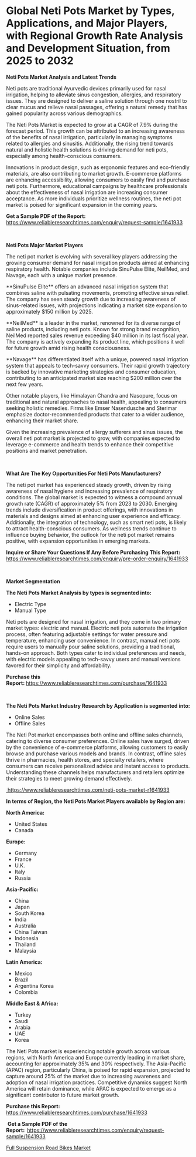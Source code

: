 <p><h1>Global Neti Pots Market by Types, Applications, and Major Players, with Regional Growth Rate Analysis and Development Situation, from 2025 to 2032</h1></p><p><strong>Neti Pots Market Analysis and Latest Trends</strong></p>
<p><p>Neti pots are traditional Ayurvedic devices primarily used for nasal irrigation, helping to alleviate sinus congestion, allergies, and respiratory issues. They are designed to deliver a saline solution through one nostril to clear mucus and relieve nasal passages, offering a natural remedy that has gained popularity across various demographics.</p><p>The Neti Pots Market is expected to grow at a CAGR of 7.9% during the forecast period. This growth can be attributed to an increasing awareness of the benefits of nasal irrigation, particularly in managing symptoms related to allergies and sinusitis. Additionally, the rising trend towards natural and holistic health solutions is driving demand for neti pots, especially among health-conscious consumers.</p><p>Innovations in product design, such as ergonomic features and eco-friendly materials, are also contributing to market growth. E-commerce platforms are enhancing accessibility, allowing consumers to easily find and purchase neti pots. Furthermore, educational campaigns by healthcare professionals about the effectiveness of nasal irrigation are increasing consumer acceptance. As more individuals prioritize wellness routines, the neti pot market is poised for significant expansion in the coming years.</p></p>
<p><strong>Get a Sample PDF of the Report:&nbsp;</strong> <a href="https://www.reliableresearchtimes.com/enquiry/request-sample/1641933?utm_campaign=2771&utm_medium=2&utm_source=Github&utm_content=ia&utm_term=05042025&utm_id=neti-pots">https://www.reliableresearchtimes.com/enquiry/request-sample/1641933</a></p>
<p>&nbsp;</p>
<p><strong>Neti Pots Major Market Players</strong></p>
<p><p>The neti pot market is evolving with several key players addressing the growing consumer demand for nasal irrigation products aimed at enhancing respiratory health. Notable companies include SinuPulse Elite, NeilMed, and Navage, each with a unique market presence.</p><p>**SinuPulse Elite** offers an advanced nasal irrigation system that combines saline with pulsating movements, promoting effective sinus relief. The company has seen steady growth due to increasing awareness of sinus-related issues, with projections indicating a market size expansion to approximately $150 million by 2025.</p><p>**NeilMed** is a leader in the market, renowned for its diverse range of saline products, including neti pots. Known for strong brand recognition, NeilMed reported sales revenue exceeding $40 million in its last fiscal year. The company is actively expanding its product line, which positions it well for future growth amid rising health consciousness.</p><p>**Navage** has differentiated itself with a unique, powered nasal irrigation system that appeals to tech-savvy consumers. Their rapid growth trajectory is backed by innovative marketing strategies and consumer education, contributing to an anticipated market size reaching $200 million over the next few years.</p><p>Other notable players, like Himalayan Chandra and Nasopure, focus on traditional and natural approaches to nasal health, appealing to consumers seeking holistic remedies. Firms like Emser Nasendusche and Sterimar emphasize doctor-recommended products that cater to a wider audience, enhancing their market share.</p><p>Given the increasing prevalence of allergy sufferers and sinus issues, the overall neti pot market is projected to grow, with companies expected to leverage e-commerce and health trends to enhance their competitive positions and market penetration.</p></p>
<p>&nbsp;</p>
<p><strong>What Are The Key Opportunities For Neti Pots Manufacturers?</strong></p>
<p><p>The neti pot market has experienced steady growth, driven by rising awareness of nasal hygiene and increasing prevalence of respiratory conditions. The global market is expected to witness a compound annual growth rate (CAGR) of approximately 5% from 2023 to 2030. Emerging trends include diversification in product offerings, with innovations in materials and designs aimed at enhancing user experience and efficacy. Additionally, the integration of technology, such as smart neti pots, is likely to attract health-conscious consumers. As wellness trends continue to influence buying behavior, the outlook for the neti pot market remains positive, with expansion opportunities in emerging markets.</p></p>
<p><strong>Inquire or Share Your Questions If Any Before Purchasing This Report:</strong> <a href="https://www.reliableresearchtimes.com/enquiry/pre-order-enquiry/1641933?utm_campaign=2771&utm_medium=2&utm_source=Github&utm_content=ia&utm_term=05042025&utm_id=neti-pots">https://www.reliableresearchtimes.com/enquiry/pre-order-enquiry/1641933</a></p>
<p>&nbsp;</p>
<p><strong>Market Segmentation</strong></p>
<p><strong>The Neti Pots Market Analysis by types is segmented into:</strong></p>
<p><ul><li>Electric Type</li><li>Manual Type</li></ul></p>
<p><p>Neti pots are designed for nasal irrigation, and they come in two primary market types: electric and manual. Electric neti pots automate the irrigation process, often featuring adjustable settings for water pressure and temperature, enhancing user convenience. In contrast, manual neti pots require users to manually pour saline solutions, providing a traditional, hands-on approach. Both types cater to individual preferences and needs, with electric models appealing to tech-savvy users and manual versions favored for their simplicity and affordability.</p></p>
<p><strong>Purchase this Report:&nbsp;</strong><a href="https://www.reliableresearchtimes.com/purchase/1641933?utm_campaign=2771&utm_medium=2&utm_source=Github&utm_content=ia&utm_term=05042025&utm_id=neti-pots">https://www.reliableresearchtimes.com/purchase/1641933</a></p>
<p>&nbsp;</p>
<p><strong>The Neti Pots Market Industry Research by Application is segmented into:</strong></p>
<p><ul><li>Online Sales</li><li>Offline Sales</li></ul></p>
<p><p>The Neti Pot market encompasses both online and offline sales channels, catering to diverse consumer preferences. Online sales have surged, driven by the convenience of e-commerce platforms, allowing customers to easily browse and purchase various models and brands. In contrast, offline sales thrive in pharmacies, health stores, and specialty retailers, where consumers can receive personalized advice and instant access to products. Understanding these channels helps manufacturers and retailers optimize their strategies to meet growing demand effectively.</p></p>
<p><a href="https://www.reliableresearchtimes.com/neti-pots-market-r1641933?utm_campaign=2771&utm_medium=2&utm_source=Github&utm_content=ia&utm_term=05042025&utm_id=neti-pots">&nbsp;https://www.reliableresearchtimes.com/neti-pots-market-r1641933</a></p>
<p><strong>In terms of Region, the Neti Pots Market Players available by Region are:</strong></p>
<p>
    <p> <strong> North America: </strong>
        <ul>
            <li>United States</li>
            <li>Canada</li>
        </ul>
        </p> 
    <p> <strong> Europe: </strong>
        <ul>
            <li>Germany</li>
            <li>France</li>
            <li>U.K.</li>
            <li>Italy</li>
            <li>Russia</li>
        </ul>
        </p> 
    <p> <strong> Asia-Pacific: </strong>
        <ul>
            <li>China</li>
            <li>Japan</li>
            <li>South Korea</li>
            <li>India</li>
            <li>Australia</li>
            <li>China Taiwan</li>
            <li>Indonesia</li>
            <li>Thailand</li>
            <li>Malaysia</li>
        </ul>
        </p> 
    <p> <strong> Latin America: </strong>
        <ul>
            <li>Mexico</li>
            <li>Brazil</li>
            <li>Argentina Korea</li>
            <li>Colombia</li>
        </ul>
        </p> 
    <p> <strong> Middle East & Africa: </strong>
        <ul>
            <li>Turkey</li>
            <li>Saudi</li>
            <li>Arabia</li>
            <li>UAE</li>
            <li>Korea</li>
        </ul>
    </p>
    </p>
<p><p>The Neti Pots market is experiencing notable growth across various regions, with North America and Europe currently leading in market share, accounting for approximately 35% and 30% respectively. The Asia-Pacific (APAC) region, particularly China, is poised for rapid expansion, projected to capture around 25% of the market due to increasing awareness and adoption of nasal irrigation practices. Competitive dynamics suggest North America will retain dominance, while APAC is expected to emerge as a significant contributor to future market growth.</p></p>
<p><strong>Purchase this Report: </strong><a href="https://www.reliableresearchtimes.com/purchase/1641933?utm_campaign=2771&utm_medium=2&utm_source=Github&utm_content=ia&utm_term=05042025&utm_id=neti-pots">https://www.reliableresearchtimes.com/purchase/1641933</a></p>
<p>&nbsp;<strong>Get a Sample PDF of the Report:&nbsp;&nbsp;</strong><a href="https://www.reliableresearchtimes.com/enquiry/request-sample/1641933?utm_campaign=2771&utm_medium=2&utm_source=Github&utm_content=ia&utm_term=05042025&utm_id=neti-pots">https://www.reliableresearchtimes.com/enquiry/request-sample/1641933</a></p>
<p><strong></strong></p>
<p><p><a href="https://github.com/tszkintruca/Market-Research-Report-List-1/blob/main/full-suspension-road-bikes-market.md?utm_campaign=2771&utm_medium=2&utm_source=Github&utm_content=ia&utm_term=05042025&utm_id=neti-pots">Full Suspension Road Bikes Market</a></p></p>